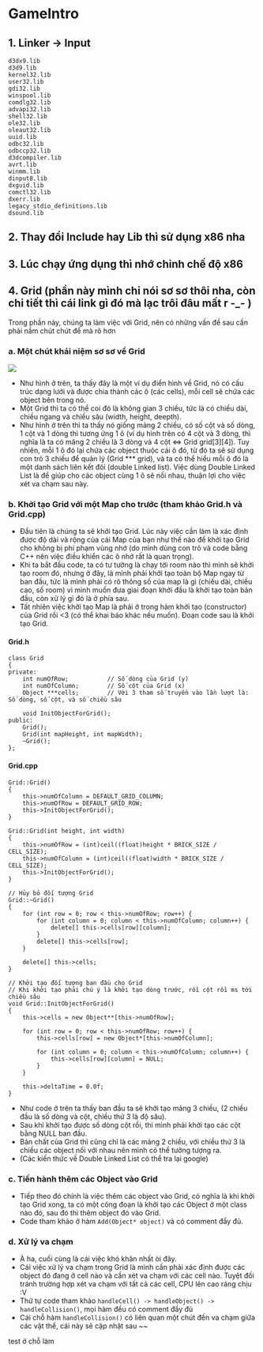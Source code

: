 # GameIntro

## 1. Linker -> Input
```
d3dx9.lib
d3d9.lib
kernel32.lib
user32.lib
gdi32.lib
winspool.lib
comdlg32.lib
advapi32.lib
shell32.lib
ole32.lib
oleaut32.lib
uuid.lib
odbc32.lib
odbccp32.lib
d3dcompiler.lib
avrt.lib
winmm.lib
dinput8.lib
dxguid.lib
comctl32.lib
dxerr.lib
legacy_stdio_definitions.lib
dsound.lib
```

## 2. Thay đổi Include hay Lib thì sử dụng x86 nha

## 3. Lúc chạy ứng dụng thì nhớ chỉnh chế độ x86

## 4. Grid (phần này mình chỉ nói sơ sơ thôi nha, còn chi tiết thì cái link gì đó mà lạc trôi đâu mất r -_- )
Trong phần này, chúng ta làm việc với Grid, nên có những vấn đề sau cần phải nắm chút chút để mà rõ hơn

### a. Một chút khái niệm sơ sơ về Grid
<img src="https://i.imgur.com/7XsPUaB.jpg?1"/>

- Như hình ở trên, ta thấy đây là một ví dụ điển hình về Grid, nó có cấu trúc dạng lưới và được chia thành các ô (các cells), mỗi cell sẽ chứa các object bên trong nó.
- Một Grid thì ta có thể coi đó là không gian 3 chiều, tức là có chiều dài, chiều ngang và chiều sâu  (width, height, deepth).
- Như hình ở trên thì ta thấy nó giống mảng 2 chiều, có số cột và số dòng, 1 cột và 1 dòng thì tương ứng 1 ô (ví dụ hình trên có 4 cột và 3 dòng, thì nghĩa là ta có măng 2 chiều là 3 dòng và 4 cột <=> Grid grid[3][4]). Tuy nhiên, mỗi 1 ô đó lại chứa các object thuộc cái ô đó, từ đó ta sẽ sử dụng con trỏ 3 chiều để quản lý (Grid *** grid), và ta có thể hiểu mỗi ô đó là một danh sách liên kết đôi (double Linked list). Việc dùng Double Linked List là để giúp cho các object cùng 1 ô sẽ nối nhau, thuận lợi cho việc xét va chạm sau này.

### b. Khởi tạo Grid với một Map cho trước (tham khảo Grid.h và Grid.cpp)
- Đầu tiên là chúng ta sẽ khởi tạo Grid. Lúc này việc cần làm là xác định được độ dài và rộng của cái Map của bạn như thế nào để khởi tạo Grid cho không bị phí phạm vùng nhớ (do mình dùng con trỏ và code bằng C++ nên việc điều khiển các ô nhớ rất là quan trọng).
- Khi ta bắt đầu code, ta có tư tưởng là chạy tới room nào thì mình sẽ khởi tạo room đó, nhưng ở đây, là mình phải khởi tạo toàn bộ Map ngay từ ban đầu, tức là mình phải có rõ thông số của map là gì (chiều dài, chiều cao, số room) vì mình muốn đưa giai đoạn khởi đầu là khởi tạo toàn bản đầu, còn xử lý gì đó là ở phía sau.
- Tất nhiên việc khởi tạo Map là phải ở trong hàm khởi tạo (constructor) của Grid rồi <3 (có thể khai báo khác nếu muốn). Đoạn code sau là khởi tạo Grid.

#### Grid.h
```
class Grid
{
private:
	int numOfRow;			// Số dòng của Grid (y)
	int numOfColumn;		// Số cột của Grid (x)
	Object ***cells;		// Với 3 tham số truyền vào lần lượt là: Số dòng, số cột, và số chiều sâu

	void InitObjectForGrid();
public:
	Grid();
	Grid(int mapHeight, int mapWidth);
	~Grid();
};
```

#### Grid.cpp
```
Grid::Grid()
{
	this->numOfColumn = DEFAULT_GRID_COLUMN;
	this->numOfRow = DEFAULT_GRID_ROW;
	this->InitObjectForGrid();
}

Grid::Grid(int height, int width)
{
	this->numOfRow = (int)ceil((float)height * BRICK_SIZE / CELL_SIZE);
	this->numOfColumn = (int)ceil((float)width * BRICK_SIZE / CELL_SIZE);
	this->InitObjectForGrid();
}

// Hủy bỏ đối tượng Grid
Grid::~Grid()
{
	for (int row = 0; row < this->numOfRow; row++) {
		for (int column = 0; column < this->numOfColumn; column++) {
			delete[] this->cells[row][column];
		}
		delete[] this->cells[row];
	}

	delete[] this->cells;
}

// Khởi tạo đối tượng ban đầu cho Grid
// Khi khởi tạo phải chú ý là khởi tạo dòng trước, rồi cột rồi ms tới chiều sâu
void Grid::InitObjectForGrid()
{
	this->cells = new Object**[this->numOfRow];

	for (int row = 0; row < this->numOfRow; row++) {
		this->cells[row] = new Object*[this->numOfColumn];

		for (int column = 0; column < this->numOfColumn; column++) {
			this->cells[row][column] = NULL;
		}
	}

	this->deltaTime = 0.0f;
}
```

- Như code ở trên ta thấy ban đầu ta sẽ khởi tạo mảng 3 chiều, (2 chiều đầu là số dòng và cột, chiều thứ 3 là độ sâu).
- Sau khi khởi tạo được số dòng cột rồi, thì mình phải khởi tạo các cột bằng NULL ban đầu.
- Bản chất của Grid thì cũng chỉ là các mảng 2 chiều, với chiều thứ 3 là chiều các object nối với nhau nên mình có thể tưởng tượng ra.
- (Các kiến thức về Double Linked List có thể tra lại google)

### c. Tiến hành thêm các Object vào Grid
- Tiếp theo đó chính là việc thêm các object vào Grid, có nghĩa là khi khởi tạo Grid xong, ta có một công đoạn là khởi tạo các Object ở một class nào đó, sau đó thì thêm object đó vào Grid.
- Code tham khảo ở hàm `Add(Object* object)` và có comment đầy đủ.

### d. Xử lý va chạm
- À ha, cuối cùng là cái việc khó khăn nhất òi đây.
- Cái việc xử lý va chạm trong Grid là mình cần phải xác định được các object đó đang ở cell nào và cần xét va chạm với các cell nào. Tuyệt đối tránh trường hợp xét va chạm với tất cả các cell, CPU lên cao ráng chịu :V 
- Thứ tự code tham khảo `handleCell() -> handleObject() -> handleCollision()`, mọi hàm đều có comment đầy đủ
- Cái chỗ hàm  `handleCollision()` có liên quan một chút đến va chạm giữa các vật thể, cái này sẽ cập nhật sau ~~

test ở chỗ làm
